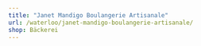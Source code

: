 ```yaml
---
title: "Janet Mandigo Boulangerie Artisanale"
url: /waterloo/janet-mandigo-boulangerie-artisanale/
shop: Bäckerei
---
```

